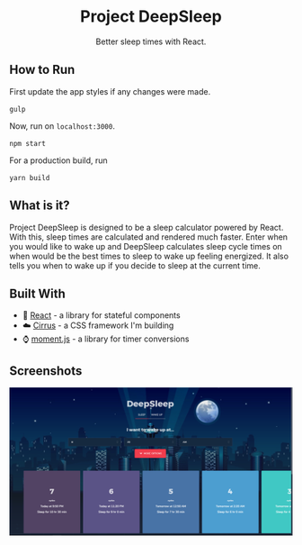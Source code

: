<h1 align="center">Project DeepSleep</h1>
<p align="center">Better sleep times with React.</p>

## How to Run
First update the app styles if any changes were made.
```
gulp
```
Now, run on `localhost:3000`.
```
npm start
```
For a production build, run
```
yarn build
```

## What is it?
Project DeepSleep is designed to be a sleep calculator powered by React. With this, sleep times are calculated and rendered much faster. Enter when you would like to wake up and DeepSleep calculates sleep cycle times on when would be the best times to sleep to wake up feeling energized. It also tells you when to wake up if you decide to sleep at the current time.

## Built With
* :rocket: [React](https://github.com/facebook/react) - a library for stateful components
* :cloud: [Cirrus](https://github.com/Spiderpig86/Cirrus) - a CSS framework I'm building
* :watch: [moment.js](https://github.com/moment/moment) - a library for timer conversions

## Screenshots
<img src="./app.PNG">